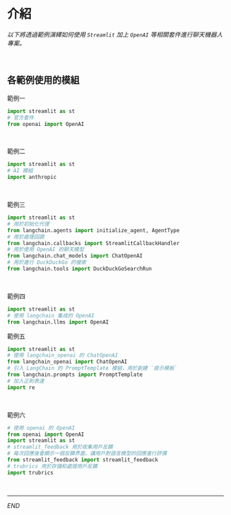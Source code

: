 # 介紹

_以下將透過範例演繹如何使用 `Streamlit` 加上 `OpenAI` 等相關套件進行聊天機器人專案。_

<br>

## 各範例使用的模組

範例一
```python
import streamlit as st
# 官方套件
from openai import OpenAI
```

<br>

範例二
```python
import streamlit as st
# AI 模組
import anthropic
```

<br>

範例三
```python
import streamlit as st
# 用於初始化代理
from langchain.agents import initialize_agent, AgentType
# 用於處理回調
from langchain.callbacks import StreamlitCallbackHandler
# 用於使用 OpenAI 的聊天模型
from langchain.chat_models import ChatOpenAI
# 用於進行 DuckDuckGo 的搜索
from langchain.tools import DuckDuckGoSearchRun
```

<br>

範例四
```python
import streamlit as st
# 使用 langchain 集成的 OpenAI
from langchain.llms import OpenAI
```

範例五
```python
import streamlit as st
# 使用 langchain_openai 的 ChatOpenAI
from langchain_openai import ChatOpenAI
# 引入 LangChain 的 PromptTemplate 模組，用於創建 `提示模板`
from langchain.prompts import PromptTemplate
# 加入正則表達
import re
```

<br>

範例六
```python
# 使用 openai 的 OpenAI
from openai import OpenAI
import streamlit as st
# streamlit_feedback 用於收集用戶反饋
# 每次回應後會顯示一個反饋界面，讓用戶對語言模型的回應進行評價
from streamlit_feedback import streamlit_feedback
# trubrics 用於存儲和處理用戶反饋
import trubrics
```

<br>

___

_END_